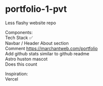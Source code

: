 # portfolio-1-pvt

Less flashy website repo  
  
Components:  
Tech Stack :white_check_mark:  
Navbar / Header 
About section  
Comment https://marchantweb.com/portfolio  
Add github stats similar to github readme  
Astro huston mascot  
Does this count  


Inspiration:  
Vercel
